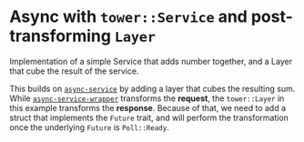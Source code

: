 Async with `tower::Service` and post-transforming `Layer`
=========================================================

Implementation of a simple Service that adds number  together, and a Layer that cube the result of the service.

This builds on [`async-service`](../async-service/) by adding a layer that cubes the resulting sum. While [`async-service-wrapper`](../async-service-wrapper/) transforms the __request__, the `tower::Layer` in this example transforms the __response__. Because of that, we need to add a struct that implements the `Future` trait, and will perform the transformation once the underlying `Future` is `Poll::Ready`.
